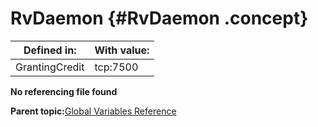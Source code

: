 # RvDaemon {#RvDaemon .concept}

|Defined in:|With value:|
|-----------|-----------|
|GrantingCredit|tcp:7500|

**No referencing file found**

**Parent topic:**[Global Variables Reference](../../../../../../modules/demo_Enterprise/dita/crossref/globVars/globVarsRef/GV_globVarsRef.md)

